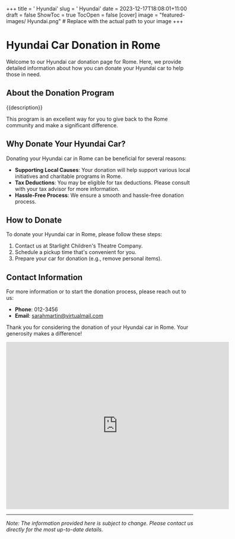 +++
title = '    Hyundai'
slug = '    Hyundai'
date = 2023-12-17T18:08:01+11:00
draft = false
ShowToc = true
TocOpen = false
[cover]
image = "featured-images/    Hyundai.png"  # Replace with the actual path to your image
+++



#     Hyundai Car Donation in     Rome

Welcome to our     Hyundai car donation page for     Rome. Here, we provide detailed information about how you can donate your     Hyundai car to help those in need.

## About the Donation Program

{{description}}

This program is an excellent way for you to give back to the     Rome community and make a significant difference.

## Why Donate Your     Hyundai Car?

Donating your     Hyundai car in     Rome can be beneficial for several reasons:

- **Supporting Local Causes**: Your donation will help support various local initiatives and charitable programs in     Rome.
- **Tax Deductions**: You may be eligible for tax deductions. Please consult with your tax advisor for more information.
- **Hassle-Free Process**: We ensure a smooth and hassle-free donation process.

## How to Donate

To donate your     Hyundai car in     Rome, please follow these steps:

1. Contact us at     Starlight Children's Theatre Company.
2. Schedule a pickup time that's convenient for you.
3. Prepare your car for donation (e.g., remove personal items).

## Contact Information

For more information or to start the donation process, please reach out to us:

- **Phone**: 012-3456
- **Email**:     sarahmartin@virtualmail.com

Thank you for considering the donation of your     Hyundai car in     Rome. Your generosity makes a difference!

<!-- Other content -->

<iframe width="600" height="450" frameborder="0" style="border:0" src="https://www.google.com/maps/embed/v1/place?key=AIzaSyDivX6qAx8DlsaPtf6od3s40HLANl8aFcE&q=++++Rome" allowfullscreen></iframe>

<!-- Other content -->

---

*Note: The information provided here is subject to change. Please contact us directly for the most up-to-date details.*
